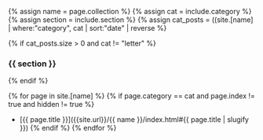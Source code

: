 {% assign name = page.collection %}
{% assign cat = include.category %}
{% assign section  = include.section %}
{% assign cat_posts = ((site.[name] | where:"category", cat | sort:"date" | reverse %}

{% if cat_posts.size > 0 and cat != "letter" %}
### {{ section }}
{% endif %}

{% for page in site.[name] %}
{% if page.category == cat and page.index != true and hidden != true %}
* [{{ page.title }}]({{site.url}}/{{ name }}/index.html#{{ page.title | slugify }})
{% endif %}
{% endfor %}
